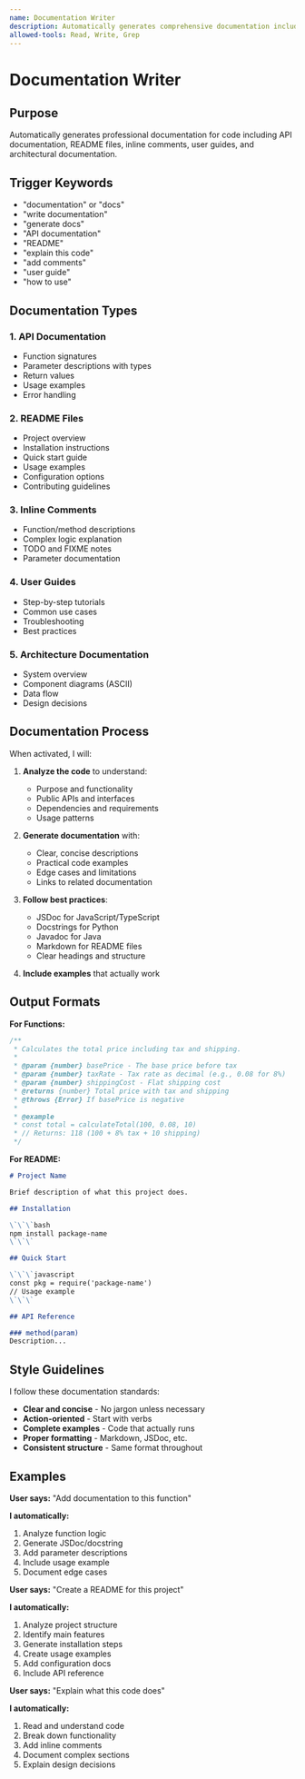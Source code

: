 ```yaml
---
name: Documentation Writer
description: Automatically generates comprehensive documentation including API docs, README files, inline comments, and user guides when user mentions documentation, docs, or needs code explained. Creates professional, clear documentation.
allowed-tools: Read, Write, Grep
---
```


# Documentation Writer

## Purpose
Automatically generates professional documentation for code including API documentation, README files, inline comments, user guides, and architectural documentation.

## Trigger Keywords
- "documentation" or "docs"
- "write documentation"
- "generate docs"
- "API documentation"
- "README"
- "explain this code"
- "add comments"
- "user guide"
- "how to use"

## Documentation Types

### 1. API Documentation
- Function signatures
- Parameter descriptions with types
- Return values
- Usage examples
- Error handling

### 2. README Files
- Project overview
- Installation instructions
- Quick start guide
- Usage examples
- Configuration options
- Contributing guidelines

### 3. Inline Comments
- Function/method descriptions
- Complex logic explanation
- TODO and FIXME notes
- Parameter documentation

### 4. User Guides
- Step-by-step tutorials
- Common use cases
- Troubleshooting
- Best practices

### 5. Architecture Documentation
- System overview
- Component diagrams (ASCII)
- Data flow
- Design decisions

## Documentation Process

When activated, I will:

1. **Analyze the code** to understand:
   - Purpose and functionality
   - Public APIs and interfaces
   - Dependencies and requirements
   - Usage patterns

2. **Generate documentation** with:
   - Clear, concise descriptions
   - Practical code examples
   - Edge cases and limitations
   - Links to related documentation

3. **Follow best practices**:
   - JSDoc for JavaScript/TypeScript
   - Docstrings for Python
   - Javadoc for Java
   - Markdown for README files
   - Clear headings and structure

4. **Include examples** that actually work

## Output Formats

**For Functions:**
```javascript
/**
 * Calculates the total price including tax and shipping.
 *
 * @param {number} basePrice - The base price before tax
 * @param {number} taxRate - Tax rate as decimal (e.g., 0.08 for 8%)
 * @param {number} shippingCost - Flat shipping cost
 * @returns {number} Total price with tax and shipping
 * @throws {Error} If basePrice is negative
 *
 * @example
 * const total = calculateTotal(100, 0.08, 10)
 * // Returns: 118 (100 + 8% tax + 10 shipping)
 */
```

**For README:**
```markdown
# Project Name

Brief description of what this project does.

## Installation

\`\`\`bash
npm install package-name
\`\`\`

## Quick Start

\`\`\`javascript
const pkg = require('package-name')
// Usage example
\`\`\`

## API Reference

### method(param)
Description...
```

## Style Guidelines

I follow these documentation standards:
- **Clear and concise** - No jargon unless necessary
- **Action-oriented** - Start with verbs
- **Complete examples** - Code that actually runs
- **Proper formatting** - Markdown, JSDoc, etc.
- **Consistent structure** - Same format throughout

## Examples

**User says:** "Add documentation to this function"

**I automatically:**
1. Analyze function logic
2. Generate JSDoc/docstring
3. Add parameter descriptions
4. Include usage example
5. Document edge cases

**User says:** "Create a README for this project"

**I automatically:**
1. Analyze project structure
2. Identify main features
3. Generate installation steps
4. Create usage examples
5. Add configuration docs
6. Include API reference

**User says:** "Explain what this code does"

**I automatically:**
1. Read and understand code
2. Break down functionality
3. Add inline comments
4. Document complex sections
5. Explain design decisions
